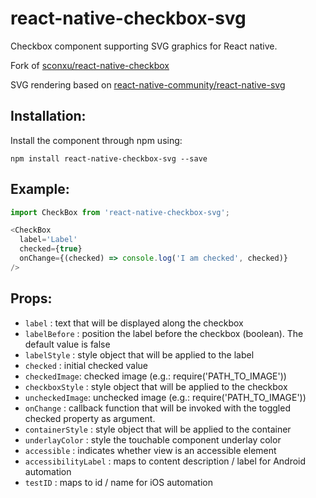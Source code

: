 # react-native-checkbox-svg
Checkbox component supporting SVG graphics for React native.

Fork of [sconxu/react-native-checkbox](https://github.com/sconxu/react-native-checkbox)

SVG rendering based on [react-native-community/react-native-svg](https://github.com/react-native-community/react-native-svg)

## Installation:

Install the component through npm using:

```
npm install react-native-checkbox-svg --save
```


## Example:
```js
import CheckBox from 'react-native-checkbox-svg';

<CheckBox
  label='Label'
  checked={true}
  onChange={(checked) => console.log('I am checked', checked)}
/>
```

## Props:


- `label` : text that will be displayed along the checkbox
- `labelBefore` : position the label before the checkbox (boolean). The default
value is false
- `labelStyle` : style object that will be applied to the label
- `checked` : initial checked value
- `checkedImage`: checked image (e.g.: require('PATH_TO_IMAGE'))
- `checkboxStyle` : style object that will be applied to the
  checkbox
- `uncheckedImage`: unchecked image (e.g.: require('PATH_TO_IMAGE'))
- `onChange` : callback function that will be invoked with the toggled checked property as argument.
- `containerStyle` : style object that will be applied to the
  container
- `underlayColor` : style the touchable component underlay color
- `accessible` : indicates whether view is an accessible element
- `accessibilityLabel` : maps to content description / label for Android automation
- `testID` : maps to id / name for iOS automation
